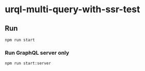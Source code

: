 # urql-multi-query-with-ssr-test

## Run

```
npm run start
```

### Run GraphQL server only

```
npm run start:server
```
